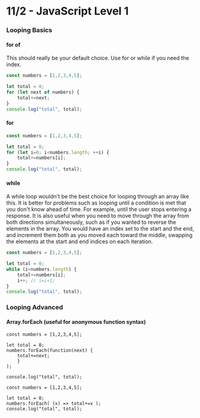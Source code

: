 # 11/2 - JavaScript Level 1

### Looping Basics

#### for of&#x20;

This should really be your default choice. Use for or while if you need the index.

```javascript
const numbers = [1,2,3,4,5];

let total = 0;
for (let next of numbers) {
    total+=next;
}
console.log("total", total);
```

#### for&#x20;

```javascript
const numbers = [1,2,3,4,5];

let total = 0;
for (let i=0; i<numbers.length; ++i) {
    total+=numbers[i];
}
console.log("total", total);
```

#### while&#x20;

A while loop wouldn't be the best choice for looping through an array like this. It is better for problems such as looping until a condition is met that you don't know ahead of time. For example, until the user stops entering a response. It is also useful when you need to move through the array from both directions simultaneously, such as if you wanted to reverse the elements in the array. You would have an index set to the start and the end, and increment them both as you moved each toward the middle, swapping the elements at the start and end indices on each iteration.

```javascript
const numbers = [1,2,3,4,5];

let total = 0;
while (i<numbers.length) {
    total+=numbers[i];
    i++; // i=i+1;
}
console.log("total", total);
```



### Looping Advanced

#### Array.forEach (useful for anonymous function syntax)

```
const numbers = [1,2,3,4,5];

let total = 0;
numbers.forEach(function(next) {
    total+=next;
    }
);

console.log("total", total);
```

```
const numbers = [1,2,3,4,5];
    
let total = 0;
numbers.forEach( (x) => total+=x );
console.log("total", total);
```
